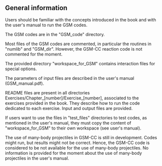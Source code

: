 General information
-------------------

Users should be familiar with the concepts introduced in the book and with the user's manual to run the GSM codes.

The GSM codes are in the "GSM_code" directory.

Most files of the GSM codes are commented, in particular the routines in "numlib" and "GSM_dir". 
However, the GSM-CC reaction code is not commented for the moment. 

The provided directory "workspace_for_GSM" contains interaction files for special options.

The parameters of input files are described in the user's manual (GSM_manual.pdf).

README files are present in all directories Exercises/Chapter_[number]/Exercise_[number], associated to the exercises provided in the book.
They describe how to run the code dedicated to each exercise.
Input and output files are provided.

If users want to use the files in "test_files" directories to test codes, as mentioned in the user's manual, they must copy the content of "workspace_for_GSM" to their own workspace (see user's manual).

The use of many-body projectiles in GSM-CC is still in development. 
Codes might run, but results might not be correct.
Hence, the GSM-CC code is considered to be not available for the use of many-body projectiles.
No information is provided for the moment about the use of many-body projectiles in the user's manual.

